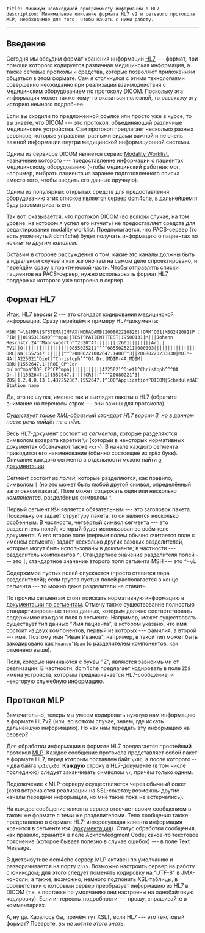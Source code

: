     title: Минимум необходимой программисту информации о HL7
    description: Минимальное описание формата HL7 v2 и сетевого протокола MLP, необходимое для того, чтобы начать с ними работу.
---

## Введение

Сегодня мы обсудим формат хранения информации [HL7][hl7] --- формат, при помощи
которого кодируется различная медицинская информация, а также сетевые протколы
и средства, которые позволяют приложениям общаться в этом формате. Сам я
столкнулся с этими технологиями совершенно неожиданно при реализации
взаимодействия с медицинским оборудованием по протоколу [DICOM][dicom].
Поскольку эта информация может также кому-то оказаться полезной, то расскажу эту
историю немного подробнее.

Если вы сходили по предложенной ссылке или просто уже в курсе, то вы знаете, что
DICOM --- это протокол, объединяющий различные медицинские устройства. Сам
протокол предлагает несколько разных сервисов, которые управляют разными видами
важной и не очень важной информации внутри медицинской информационной системы.

Одним из сервисов DICOM является сервис [Modality Worklist][modality-worklist],
назначение которого --- предоставление информации о пациентах медицинскому
оборудованию (чтобы медицинский работник мог, например, выбрать пациента из
заранее подготовленного списка вместо того, чтобы вводить его данные вручную).

Одним из популярных открытых средств для предоставления оборудованию этих
списков является сервер [dcm4che][], в дальнейшем я буду рассматривать его.

Так вот, оказывается, что протокол DICOM (во всяком случае, на том уровне, на
котором я успел его изучить) не предоставляет средств для редактирования
modality worklist. Предполагается, что PACS-сервер (то есть упомянутый dcm4che)
будет получать информацию о пациентах по _каким-то другим каналам_.

Оставим в стороне рассуждения о том, какие это каналы должны быть в идеальном
случае и как же оно там на самом деле спроектировано, и перейдём сразу к
практической части. Чтобы отправлять списки пациентов на PACS-сервер, нужно
использовать формат HL7, поддержка которого уже встроена в сервер.

## Формат HL7

Итак, HL7 версии 2 --- это стандарт кодирования медицинской информации. Сразу
перейдём к примеру HL7-документа:

```
MSH|^~\&|MPA|SYSTEMA|IMPAX|MDRADAMB|200802210826||ORM^O01|MSG242081|P|2.3|
PID|||0195313690^^^mpa||TEST^PATIENT|TEST|19500131|M|||Johann Reschstr.24^^Mannswoerth^^2320^AT||||||||2601||||||||Arb.|
PV1||O|||||||||||||||||0855025211^^^^0855025211|000003||||||||||||||||||||||||20080220|
ORC|NW|1552647.1|||||^^^20080221082647.1400^^3||20080220233830|MDIM-4A||A225021^Dietl^Christoph^^^OA Dr.|MDIM-4A_MDIM|
OBR||1552647.1||ROE_CP^Cor pulmo^mpa^ROE_CP^CP^mpa||||||||||||A225021^Dietl^Christoph^^^OA Dr.|||1552647.1|1552647.1||||CR|||^^^^20080221^3|
ZDS|1.2.4.0.13.1.432252867.1552647.1^100^Application^DICOM|ScheduledAET|Scheduled Station name
```

Да, это не шутка, именно так и выглядят пакеты в HL7 (обратите внимание на
переносы строк --- они важны для протокола).

_Существует также XML-образный стандарт HL7 версии 3, но в данном посте речь
пойдёт не о нём._

Весь HL7-документ состоит из _сегментов_, которые разделяются символом возврата
каретки `\r` (который в некоторых нормативных документах обозначают также
`<cr>`). В начале каждого сегмента приводится его наименование (обычно состоящее
из трёх букв). Описание каждого сегмента в отдельности можно найти
[в документации][hl7-segments].

Сегмент состоит из _полей_, которые разделяются, как правило, символом `|` (но
это может быть любой другой символ, определённый заголовком пакета). Поле может
содержать один или несколько _компонентов_, разделённых символом `^`.

Первый сегмент `MSH` является обязательным --- это заголовок пакета. Поскольку
он задаёт структуру пакета, то он является несколько особенным. В частности,
четвёртый символ сегмента --- это разделитель полей, который будет использован
во всём теле документа. А его второе поле (первым полем обычно считается поле с
именем сегмента) задаёт несколько других важных разделителей, которые могут быть
использованы в документе; в частности --- разделитель компонентов `^`.
Стандартное значение разделителя полей --- это `|`; стандартное значение второго
поля сегмента MSH --- это `^~\&`.

Содержимое пустых полей опускается (просто ставится пара разделителей); если
группа пустых полей располагается в конце сегмента --- то можно даже разделители
не ставить.

По прочим сегментам стоит поискать нормативную информацию в [документации по
сегментам][hl7-segments]. Отмечу также существование полностью
стандартизированых типов данных, которым должно соответствовать содержимое
каждого поля в сегменте. Например, может существовать существует тип данных "Имя
пациента", в котором указано, что имя состоит из двух компонентов, первый из
которых --- фамилия, а второй --- имя. Поэтому имя "Иван Иванов", например, в
такой тип может быть закодировано как `Иванов^Иван` (с разделителем компонентов,
как отмечено выше).

Поля, которые начинаются с буквы "Z", являются зависимыми от реализации. В
частности, dcm4che предлагает кодировать в поле `ZDS` имена устройств, которым
предназначается HL7-сообщение, и некоторую служебную информацию.

## Протокол MLP

Замечательно, теперь мы умеем кодировать нужную нам информацию в формате HL7v2
(или, во всяком случае, знаем, где искать дальнейшую информацию). Но как нам
передать эту информацию на сервер?

Для обработки информации в формате HL7 предлагается простейший протокол
[MLP][mlp]. Каждое сообщение протокола представляет собой пакет в формате HL7,
перед которым поставлен байт `\x0b`, а после которого --- два байта `\x1c\x0d`.
**Каждую** строку в HL7-документе (в том числе последнюю) следует заканчивать
символом `\r`, причём только одним.

Подключение к MLP-серверу осуществляется через обычный сокет (хотя встречаются
реализации на SSL-сокетах; возможны другие каналы передачи информации, но мне
такие пока не встерчались).

На каждое сообщение клиента сервер отвечает своим сообщением в таком же формате
с теми же разделителями. Тело сообщения также представлено в формате HL7;
интересующая клиента информация хранится в сегменте `MSA` ([документация][msa]).
Статус обработки сообщения, как правило, хранится в поле Acknowledgment Code;
какое-то текстовое пояснение (которое бывает полезно в случае ошибок) --- в поле
Text Message.

В дистрибутиве dcm4che сервер MLP активен по умолчанию и разворачивается на
порту `2575`. Возможно настроить сервер на работу с юникодом; для этого следует
поменять кодировку на "UTF-8" в JMX-консоли, а также, возможно, немного
подтюнить XSL-таблицы, в соответствии с которыми сервер преобразует информацию
из HL7 в DICOM (т.к. в поставке по умолчанию они настроены на однобайтовую
кодировку). Если интересны подробности --- прошу, спрашивайте в комментариях.

А, ну да. Казалось бы, причём тут XSLT, если HL7 --- это текстовый формат?
Поверьте, _вы не хотите этого знать_.

[dcm4che]: http://www.dcm4che.org/
[dicom]: https://ru.wikipedia.org/wiki/DICOM
[hl7]: https://ru.wikipedia.org/wiki/HL7_(%D0%BC%D0%B5%D0%B4%D0%B8%D1%86%D0%B8%D0%BD%D1%81%D0%BA%D0%B8%D0%B9_%D1%81%D1%82%D0%B0%D0%BD%D0%B4%D0%B0%D1%80%D1%82)
[hl7-segments]: http://www.mexi.be/documents/hl7/ch200124.htm#E12E109
[mlp]: http://www.hl7standards.com/blog/2007/05/02/hl7-mlp-minimum-layer-protocol-defined/comment-page-1/
[modality-worklist]: https://en.wikipedia.org/wiki/DICOM#Modality_worklist
[msa]: http://www.mexi.be/documents/hl7/ch200125.htm
